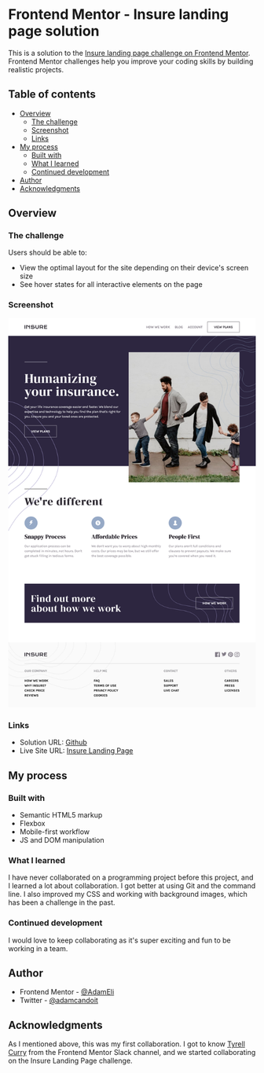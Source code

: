 # Frontend Mentor - Insure landing page solution

This is a solution to the [Insure landing page challenge on Frontend Mentor](https://www.frontendmentor.io/challenges/insure-landing-page-uTU68JV8). Frontend Mentor challenges help you improve your coding skills by building realistic projects.

## Table of contents

- [Overview](#overview)
  - [The challenge](#the-challenge)
  - [Screenshot](#screenshot)
  - [Links](#links)
- [My process](#my-process)
  - [Built with](#built-with)
  - [What I learned](#what-i-learned)
  - [Continued development](#continued-development)
- [Author](#author)
- [Acknowledgments](#acknowledgments)

## Overview

### The challenge

Users should be able to:

- View the optimal layout for the site depending on their device's screen size
- See hover states for all interactive elements on the page

### Screenshot

![](./final_screenshot/screenshot.png)

### Links

- Solution URL: [Github](https://github.com/AdamElitzur/FM-Insure-landing-page#screenshot)
- Live Site URL: [Insure Landing Page](https://fm-insure-landing-page-delta.vercel.app/)

## My process

### Built with

- Semantic HTML5 markup
- Flexbox
- Mobile-first workflow
- JS and DOM manipulation

### What I learned

I have never collaborated on a programming project before this project, and I learned a lot about collaboration. I got better at using Git and the command line. I also improved my CSS and working with background images, which has been a challenge in the past.

### Continued development

I would love to keep collaborating as it's super exciting and fun to be working in a team.

## Author

- Frontend Mentor - [@AdamEli](https://www.frontendmentor.io/profile/adamelitzur)
- Twitter - [@adamcandoit](https://twitter.com/adamcandoit)

## Acknowledgments

As I mentioned above, this was my first collaboration. I got to know [Tyrell Curry](https://tyrellcurry.io/) from the Frontend Mentor Slack channel, and we started collaborating on the Insure Landing Page challenge.
